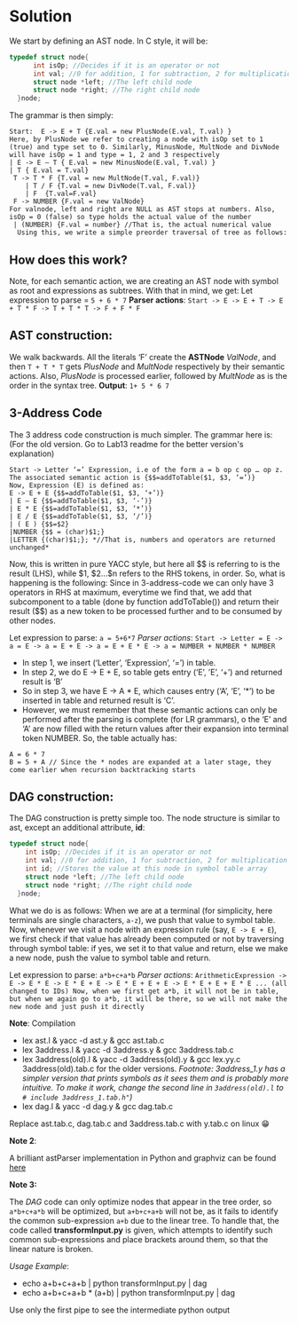 
# Solution
We start by defining an AST node. In C style, it will be:
```c
typedef struct node{
	  int isOp; //Decides if it is an operator or not
	  int val; //0 for addition, 1 for subtraction, 2 for multiplication and 3 for division, //however we consider it only if isOp = 1, else it holds the number
	  struct node *left; //The left child node
	  struct node *right; //The right child node
  }node;
```
The grammar is then simply:
```
Start:  E -> E + T {E.val = new PlusNode(E.val, T.val) }
Here, by PlusNode we refer to creating a node with isOp set to 1 (true) and type set to 0. Similarly, MinusNode, MultNode and DivNode will have isOp = 1 and type = 1, 2 and 3 respectively
| E -> E – T { E.val = new MinusNode(E.val, T.val) }
| T { E.val = T.val}
 T -> T * F {T.val = new MultNode(T.val, F.val)}
    | T / F {T.val = new DivNode(T.val, F.val)}  
    | F  {T.val=F.val} 
 F -> NUMBER {F.val = new ValNode}
For valnode, left and right are NULL as AST stops at numbers. Also, isOp = 0 (false) so type holds the actual value of the number 
 | (NUMBER) {F.val = number} //That is, the actual numerical value
  Using this, we write a simple preorder traversal of tree as follows:
```
## How does this work?
Note, for each semantic action, we are creating an AST node with symbol as root and expressions as subtrees. With that in mind, we get:
Let expression to parse = ```5 + 6 * 7``` 
**Parser actions**: ```Start -> E -> E + T -> E + T * F -> T + T * T -> F + F * F```
## AST construction:
We walk backwards. All the literals ‘F’ create the **ASTNode** *ValNode*, and then ```T + T * T``` gets *PlusNode* and *MultNode* respectively by their semantic actions. Also, *PlusNode* is processed earlier, followed by *MultNode* as is the order in the syntax tree.
**Output**: `1+ 5 * 6 7`

## 3-Address Code
The 3 address code construction is much simpler. The grammar here is: (For the old version. Go to Lab13 readme for the better version's explanation)
```
Start -> Letter ‘=’ Expression, i.e of the form a = b op c op … op z. The associated semantic action is {$$=addToTable($1, $3, ‘=’)} 
Now, Expression (E) is defined as: 
E -> E + E {$$=addToTable($1, $3, ‘+’)}
| E – E {$$=addToTable($1, $3, ‘-’)}
| E * E {$$=addToTable($1, $3, ‘*’)}
| E / E {$$=addToTable($1, $3, ‘/’)}
| ( E ) {$$=$2}
|NUMBER {$$ = (char)$1;} 
|LETTER {(char)$1;}; *//That is, numbers and operators are returned unchanged*
```
Now, this is written in pure YACC style, but here all \$$ is referring to is the result (LHS), while \$1, \$2…\$n refers to the RHS tokens, in order. So, what is happening is the following: Since in 3-address-code we can only have 3 operators in RHS at maximum, everytime we find that, we add that subcomponent to a table (done by function addToTable()) and return their result ($$) as a new token to be processed further and to be consumed by other nodes.

Let expression to parse: `a = 5+6*7` 
*Parser actions*: `Start -> Letter = E -> a = E -> a = E + E -> a = E + E * E -> a = NUMBER + NUMBER * NUMBER`

- In step 1, we insert (‘Letter’, ‘Expression’, ‘=’) in table.
- In step 2, we do E -> E + E, so table gets entry (‘E’, ’E’, ‘+’) and returned result is ‘B’
- So in step 3, we have E -> A * E, which causes entry (‘A’, ‘E’, ‘*’) to be inserted in table and returned result is ‘C’. 
- However, we must remember that these semantic actions can only be performed after the parsing is complete (for LR grammars), o the ‘E’ and ‘A’ are now filled with the return values after their expansion into terminal token NUMBER. So, the table actually has:
```
A = 6 * 7
B = 5 + A // Since the * nodes are expanded at a later stage, they come earlier when recursion backtracking starts
```

## DAG construction:
The DAG construction is pretty simple too. The node structure is similar to ast, except an additional attribute, **id**:
```c
typedef struct node{
    int isOp; //Decides if it is an operator or not
	int val; //0 for addition, 1 for subtraction, 2 for multiplication and 3 for division, //however we consider it only if isOp = 1, else it holds the number
    int id; //Stores the value at this node in symbol table array
    struct node *left; //The left child node
    struct node *right; //The right child node
  }node;
```

What we do is as follows: When we are at a terminal (for simplicity, here terminals are single characters, `a-z`), we push that value to symbol table. Now, whenever we visit a node with an expression rule (say, `E -> E + E`), we first check if that value has already been computed or not by traversing through symbol table: if yes, we set it to that value and return, else we make a new node, push the value to symbol table and return.

Let expression to parse: `a*b+c+a*b` 
*Parser actions*: `ArithmeticExpression -> E -> E * E -> E * E + E -> E * E + E + E -> E * E + E + E * E ... (all changed to IDs)
Now, when we first get a*b, it will not be in table, but when we again go to a*b, it will be there, so we will not make the new node and just push it directly`


**Note**: Compilation
-  lex ast.l & yacc -d ast.y & gcc ast.tab.c  
-  lex 3address.l & yacc -d 3address.y & gcc 3address.tab.c  
-  lex 3address(old).l & yacc -d 3address(old).y & gcc lex.yy.c 3address(old).tab.c for the older versions. *Footnote: 3address_1.y has a simpler version that prints symbols as it sees them and is probably more intuitive. To make it work, change the second line in `3address(old).l` to `# include 3address_1.tab.h"`)*
- lex dag.l & yacc -d dag.y & gcc dag.tab.c

Replace ast.tab.c, dag.tab.c and 3address.tab.c with y.tab.c on linux 😁 

**Note 2**:

A brilliant astParser implementation in Python and graphviz can be found [here](https://github.com/rspivak/lsbasi/tree/master/part7/python)

**Note 3:**

The *DAG* code can only optimize nodes that appear in the tree order, so `a*b+c+a*b` will be optimized, but `a+b+c+a+b` will not be, as it fails to identify the common sub-expression `a+b` due to the linear tree. To handle that, the code called **transformInput.py** is given, which attempts to identify such common sub-expressions and place brackets around them, so that the linear nature is broken.

*Usage Example*: 
- echo a+b+c+a+b | python transformInput.py | dag 
- echo a+b+c+a+b * (a+b) | python transformInput.py | dag 

Use only the first pipe to see the intermediate python output

